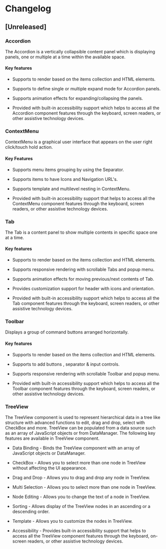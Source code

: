 # Changelog

## [Unreleased]

### Accordion

The Accordion is a vertically collapsible content panel which is displaying panels, one or multiple at a time within the available space.

#### Key features

- Supports to render based on the items collection and HTML elements.

- Supports to define single or multiple expand mode for Accordion panels.

- Supports animation effects for expanding/collapsing the panels.

- Provided with built-in accessibility support which helps to access all the Accordion component features through the keyboard, screen readers, or other assistive technology devices.

### ContextMenu

ContextMenu is a graphical user interface that appears on the user right click/touch hold action.

#### Key Features

- Supports menu items grouping by using the Separator.

- Supports items to have Icons and Navigation URL's.

- Supports template and multilevel nesting in ContextMenu.

- Provided with built-in accessibility support that helps to access all the ContextMenu component features through the keyboard, screen readers, or other assistive technology devices.

### Tab

The Tab is a content panel to show multiple contents in specific space one at a time.

#### Key features

- Supports to render based on the items collection and HTML elements.

- Supports responsive rendering with scrollable Tabs and popup menu.

- Supports animation effects for moving previous/next contents of Tab.

- Provides customization support for header with icons and orientation.

- Provided with built-in accessibility support which helps to access all the Tab component features through the keyboard, screen readers, or other assistive technology devices.

### Toolbar

Displays a group of command buttons arranged horizontally.

#### Key features

- Supports to render based on the items collection and HTML elements.

- Supports to add buttons , separator & input controls.

- Supports responsive rendering with scrollable Toolbar and popup menu.

- Provided with built-in accessibility support which helps to access all the Toolbar component features through the keyboard, screen readers, or other assistive technology devices.

### TreeView

The TreeView component is used to represent hierarchical data in a tree like structure with advanced functions to edit, drag and drop, select with CheckBox and more. TreeView can be populated from a data source such as an array of JavaScript objects or from DataManager. The following key features are available in TreeView component.

- Data Binding - Binds the TreeView component with an array of JavaScript objects or DataManager.

- CheckBox - Allows you to select more than one node in TreeView without affecting the UI appearance.

- Drag and Drop - Allows you to drag and drop any node in TreeView.

- Multi Selection - Allows you to select more than one node in TreeView.

- Node Editing - Allows you to change the text of a node in TreeView.

- Sorting - Allows display of the TreeView nodes in an ascending or a descending order.

- Template - Allows you to customize the nodes in TreeView.

- Accessibility - Provides built-in accessibility support that helps to access all the TreeView component features through the keyboard, on-screen readers, or other assistive technology devices.
